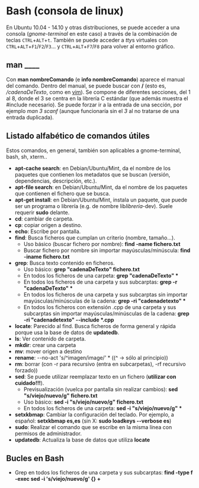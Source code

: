 # Bash (consola de linux)

En Ubuntu 10.04 - 14.10 y otras distribuciones, se puede acceder a una consola (*gnome-terminal* en este caso) a través de la combinación de teclas `CTRL`+`ALT`+`t`. También se puede acceder a *tty*s virtuales con `CTRL`+`ALT`+`F1`/`F2`/`F3`... y `CTRL`+`ALT`+`F7`/`F8` para volver al entorno gráfico.

## man \_\_\_\_

Con **man nombreComando** (e **info nombreComando**) aparece el manual
del comando. Dentro del manual, se puede buscar con **/** (esto es,
*/cadenaDeTexto*, como en [vim](../../writing/vim.md)). Se compone de
diferentes secciones, del 1 al 8, donde el 3 se centra en la librería C
estándar (que además muestra el \#include necesario). Se puede forzar ir
a la entrada de una sección, por ejemplo *man 3 scanf* (aunque
funcionaría sin el *3* al no tratarse de una entrada
duplicada).

## Listado alfabético de comandos útiles

Estos comandos, en general, también son aplicables a gnome-terminal, bash, sh, xterm..

  - **apt-cache search**: en Debian/Ubuntu/Mint, da el nombre de los
    paquetes que contienen los metadatos que se buscan (versión,
    dependencias, descripción, etc.).
  - **apt-file search**: en Debian/Ubuntu/Mint, da el nombre de los
    paquetes que contienen el fichero que se busca.
  - **apt-get install**: en Debian/Ubuntu/Mint, instala un paquete, que
    puede ser un programa o librería (e.g. de nombre lib*librería*-dev).
    Suele requerir **sudo** delante.
  - **cd**: cambiar de carpeta.
  - **cp**: copiar origen a destino.
  - **echo**: Escribe por pantalla.
  - **find**: Busca ficheros que cumplan un criterio (nombre,
    tamaño...).
      - Uso básico (buscar fichero por nombre): **find -name
        fichero.txt**
      - Buscar fichero por nombre sin importar mayúsculas/minúscula:
        **find -iname fichero.txt**
  - **grep**: Busca texto contenido en ficheros.
      - Uso básico: **grep "cadenaDeTexto" fichero.txt**
      - En todos los ficheros de una carpeta: **grep "cadenaDeTexto"
        \***
      - En todos los ficheros de una carpeta y sus subcarptas: **grep -r
        "cadenaDeTexto" \***
      - En todos los ficheros de una carpeta y sus subcarptas sin
        importar mayúsculas/minúsculas de la cadena: **grep -ri
        "cadenadetexto" \***
      - En todos los ficheros con extensión .cpp de una carpeta y sus
        subcarptas sin importar mayúsculas/minúsculas de la cadena:
        **grep -ri "cadenadetexto" --include \*.cpp**
  - **locate**: Parecido al find. Busca ficheros de forma general y
    rápida porque usa la base de datos de **updatedb**.
  - **ls**: Ver contenido de carpeta.
  - **mkdir**: crear una carpeta
  - **mv**: mover origen a destino
  - **rename**: --no-act 's/^imagen/image/' \* ((^ -\> sólo al
    principio))
  - **rm**: borrar (con -r para recursivo (entra en subcarpetas), -rf
    recursivo forzado))
  - **sed**: Se puede utilizar reemplazar texto en un fichero
    (**utilizar con cuidado\!\!\!**).
      - Previsualización (vuelca por pantalla sin realizar cambios):
        **sed "s/viejo/nuevo/g" fichero.txt**
      - Uso básico: **sed -i "s/viejo/nuevo/g" fichero.txt**
      - En todos los ficheros de una carpeta: **sed -i "s/viejo/nuevo/g"
        \***
  - **setxkbmap**: Cambiar la configuración del teclado. Por ejemplo, a
    español: **setxkbmap es,es** (sin X: **sudo loadkeys --verbose es**)
  - **sudo**: Realizar el comando que se escribe en la misma línea con
    permisos de administrador.
  - **updatedb**: Actualiza la base de datos que utiliza **locate**

## Bucles en Bash
   - Grep en todos los ficheros de una carpeta y sus subcarptas: **find -type f -exec sed -i 's/viejo/nuevo/g' {} +**
